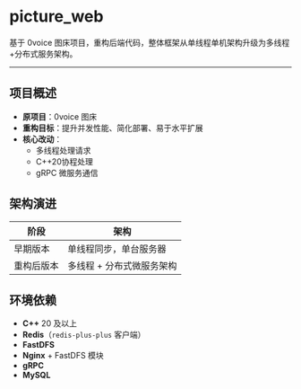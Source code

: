 # picture_web

基于 0voice 图床项目，重构后端代码，整体框架从单线程单机架构升级为多线程+分布式服务架构。

---

## 项目概述

- **原项目**：0voice 图床
- **重构目标**：提升并发性能、简化部署、易于水平扩展
- **核心改动**：
  - 多线程处理请求
  - C++20协程处理
  - gRPC 微服务通信

## 架构演进

| 阶段      | 架构                         |
|---------|----------------------------|
| 早期版本   | 单线程同步，单台服务器           |
| 重构后版本 | 多线程 + 分布式微服务架构        |

## 环境依赖

- **C++** 20 及以上  
- **Redis**（`redis-plus-plus` 客户端）  
- **FastDFS**  
- **Nginx** + FastDFS 模块  
- **gRPC**  
- **MySQL**  

